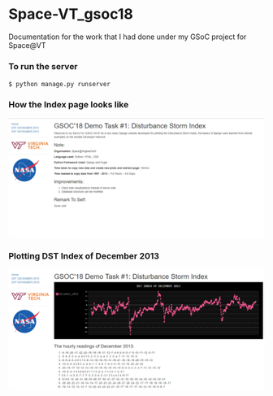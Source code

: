 # Space-VT_gsoc18
Documentation for the work that I had done under my GSoC project for Space@VT

### To run the server
```
$ python manage.py runserver
```
### How the Index page looks like
![index page](/1.PNG)

### Plotting DST Index of December 2013
![december_dst](/2.PNG)
